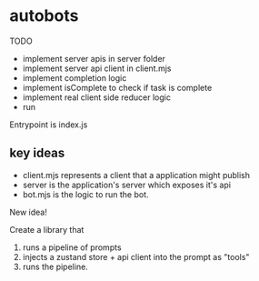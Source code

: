 # autobots

TODO

- implement server apis in server folder
- implement server api client in client.mjs
- implement completion logic
- implement isComplete to check if task is complete
- implement real client side reducer logic
- run

Entrypoint is index.js

## key ideas

- client.mjs represents a client that a application might publish
- server is the application's server which exposes it's api
- bot.mjs is the logic to run the bot.

New idea!

Create a library that

1. runs a pipeline of prompts
2. injects a zustand store + api client into the prompt as "tools"
3. runs the pipeline.
